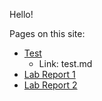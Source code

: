 Hello!

Pages on this site:
* [Test](test.md)
    * Link: test.md
* [Lab Report 1](https://brendan887.github.io/cse15l-lab-reports/lab-report-1-week-2)
* [Lab Report 2](https://brendan887.github.io/cse15l-lab-reports/lab-report-2-week-4)